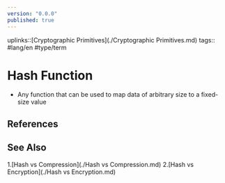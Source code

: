 ```yaml
---
version: "0.0.0"
published: true
---
```

uplinks::[Cryptographic Primitives](./Cryptographic Primitives.md)
tags:: #lang/en #type/term
# Hash Function
- Any function that can be used to map data of arbitrary size to a fixed-size value
## References

## See Also
1.[Hash vs Compression](./Hash vs Compression.md)
2.[Hash vs Encryption](./Hash vs Encryption.md)